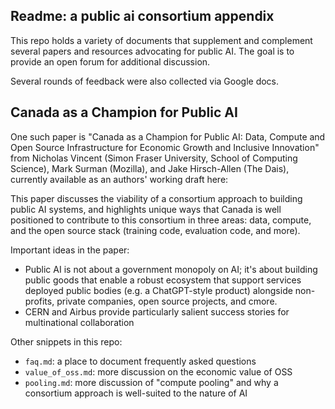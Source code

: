 ## Readme: a public ai consortium appendix

This repo holds a variety of documents that supplement and complement several papers and resources advocating for public AI. The goal is to provide an open forum for additional discussion.

Several rounds of feedback were also collected via Google docs.

## Canada as a Champion for Public AI

One such paper is "Canada as a Champion for Public AI: Data, Compute and Open Source Infrastructure for Economic Growth and Inclusive Innovation" from Nicholas Vincent (Simon Fraser University, School of Computing Science), Mark Surman (Mozilla), and Jake Hirsch-Allen (The Dais), currently available as an authors' working draft here:

This paper discusses the viability of a consortium approach to building public AI systems, and highlights unique ways that Canada is well positioned to contribute to this consortium in three areas: data, compute, and the open source stack (training code, evaluation code, and more).

Important ideas in the paper:

- Public AI is not about a government monopoly on AI; it's about building public goods that enable a robust ecosystem that support services deployed public bodies (e.g. a ChatGPT-style product) alongside non-profits, private companies, open source projects, and cmore.
- CERN and Airbus provide particularly salient success stories for multinational collaboration


Other snippets in this repo:

- `faq.md`: a place to document frequently asked questions
- `value_of_oss.md`: more discussion on the economic value of OSS
- `pooling.md`: more discussion of "compute pooling" and why a consortium approach is well-suited to the nature of AI